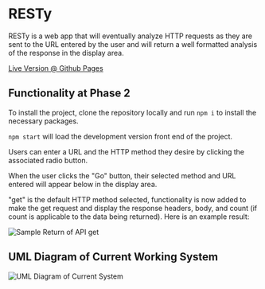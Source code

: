 # RESTy

RESTy is a web app that will eventually analyze HTTP requests as they are sent to the URL entered by the user and will return a well formatted analysis of the response in the display area.

[Live Version @ Github Pages](https://annethor.github.io/RESTy/)

## Functionality at Phase 2

To install the project, clone the repository locally and run ```npm i``` to install the necessary packages.

```npm start``` will load the development version front end of the project.

Users can enter a URL and the HTTP method they desire by clicking the associated radio button.

When the user clicks the "Go" button, their selected method and URL entered will appear below in the display area.

"get" is the default HTTP method selected, functionality is now added to make the get request and display the response headers, body, and count (if count is applicable to the data being returned). Here is an example result:

![Sample Return of API get](./assets/resty-phase2.png)

## UML Diagram of Current Working System

![UML Diagram of Current System](./assets/resty.png)
